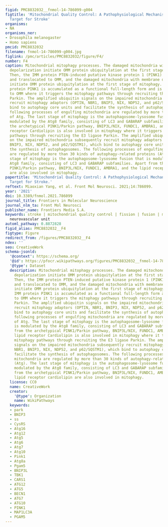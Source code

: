 ```yaml
---
figid: PMC8832032__fnmol-14-786099-g004
figtitle: 'Mitochondrial Quality Control: A Pathophysiological Mechanism and Therapeutic
  Target for Stroke'
organisms:
- NA
organisms_ner:
- Drosophila melanogaster
- Homo sapiens
pmcid: PMC8832032
filename: fnmol-14-786099-g004.jpg
figlink: /pmc/articles/PMC8832032/figure/F4/
number: F4
caption: Mitochondrial mitophagy processes. The damaged mitochondria with membrane
  depolarization initiate OMM protein ubiquitylation at the first stage of mitophagy.
  Then, the IMM protein PTEN-induced putative kinase protein 1 (PINK1) is accumulated
  and translocated to OMM, and the damaged mitochondria with membrane depolarization
  initiate OMM protein ubiquitylation at the first stage of mitophagy. Then, the IMM
  protein PINK1 is accumulated as a functional full-length form and is translocated
  to OMM where it triggers the mitophagy pathways through recruiting the E3 ligase
  Parkin. The amplified ubiquitin signals on the impaired mitochondria subsequently
  recruit mitophagy adaptors (OPTIN, NBR1, BNIP3, NIX, NDP52, and p62/SQSTM1), which
  bind to autophagy core units and facilitate the synthesis of autophagosomes. The
  following processes of engulfing mitochondria are regulated by more than 30 kinds
  of Atg. The last stage of mitophagy is the autophagosome-lysosome fusion that is
  modulated by the Atg8 family, consisting of LC3 and GABARAP subfamilies. Apart from
  the archetypical PINK1/Parkin pathway, BNIP3L/NIX, FUNDC1, AMBRA1, and the lipid
  receptor Cardiolipin is also involved in mitophagy where it triggers the mitophagy
  pathways through recruiting the E3 ligase Parkin. The amplified ubiquitin signals
  on the impaired mitochondria subsequently recruit mitophagy adaptors (OPTIN, NBR1,
  BNIP3, NIX, NDP52, and p62/SQSTM1), which bind to autophagy core units to facilitate
  the synthesis of autophagosomes. The following processes of engulfing mitochondria
  are regulated by more than 30 kinds of autophagy-related proteins (Atg). The last
  stage of mitophagy is the autophagosome-lysosome fusion that is modulated by the
  Atg8 family, consisting of LC3 and GABARAP subfamilies. Apart from the archetypical
  PINK1/Parkin pathway, BNIP3L/NIX, FUNDC1, AMBRA1, and the lipid receptor cardiolipin
  are also involved in mitophagy.
papertitle: 'Mitochondrial Quality Control: A Pathophysiological Mechanism and Therapeutic
  Target for Stroke.'
reftext: Miaoxian Yang, et al. Front Mol Neurosci. 2021;14:786099.
year: '2021'
doi: 10.3389/fnmol.2021.786099
journal_title: Frontiers in Molecular Neuroscience
journal_nlm_ta: Front Mol Neurosci
publisher_name: Frontiers Media S.A.
keywords: stroke | mitochondrial quality control | fission | fusion | mitophagy |
  neurovascular unit
automl_pathway: 0.8872828
figid_alias: PMC8832032__F4
figtype: Figure
redirect_from: /figures/PMC8832032__F4
ndex: ''
seo: CreativeWork
schema-jsonld:
  '@context': https://schema.org/
  '@id': https://pfocr.wikipathways.org/figures/PMC8832032__fnmol-14-786099-g004.html
  '@type': Dataset
  description: Mitochondrial mitophagy processes. The damaged mitochondria with membrane
    depolarization initiate OMM protein ubiquitylation at the first stage of mitophagy.
    Then, the IMM protein PTEN-induced putative kinase protein 1 (PINK1) is accumulated
    and translocated to OMM, and the damaged mitochondria with membrane depolarization
    initiate OMM protein ubiquitylation at the first stage of mitophagy. Then, the
    IMM protein PINK1 is accumulated as a functional full-length form and is translocated
    to OMM where it triggers the mitophagy pathways through recruiting the E3 ligase
    Parkin. The amplified ubiquitin signals on the impaired mitochondria subsequently
    recruit mitophagy adaptors (OPTIN, NBR1, BNIP3, NIX, NDP52, and p62/SQSTM1), which
    bind to autophagy core units and facilitate the synthesis of autophagosomes. The
    following processes of engulfing mitochondria are regulated by more than 30 kinds
    of Atg. The last stage of mitophagy is the autophagosome-lysosome fusion that
    is modulated by the Atg8 family, consisting of LC3 and GABARAP subfamilies. Apart
    from the archetypical PINK1/Parkin pathway, BNIP3L/NIX, FUNDC1, AMBRA1, and the
    lipid receptor Cardiolipin is also involved in mitophagy where it triggers the
    mitophagy pathways through recruiting the E3 ligase Parkin. The amplified ubiquitin
    signals on the impaired mitochondria subsequently recruit mitophagy adaptors (OPTIN,
    NBR1, BNIP3, NIX, NDP52, and p62/SQSTM1), which bind to autophagy core units to
    facilitate the synthesis of autophagosomes. The following processes of engulfing
    mitochondria are regulated by more than 30 kinds of autophagy-related proteins
    (Atg). The last stage of mitophagy is the autophagosome-lysosome fusion that is
    modulated by the Atg8 family, consisting of LC3 and GABARAP subfamilies. Apart
    from the archetypical PINK1/Parkin pathway, BNIP3L/NIX, FUNDC1, AMBRA1, and the
    lipid receptor cardiolipin are also involved in mitophagy.
  license: CC0
  name: CreativeWork
  creator:
    '@type': Organization
    name: WikiPathways
  keywords:
  - park
  - BNIP3
  - ss
  - CysRS
  - Atg16
  - Atg12
  - Atg5
  - Atg6
  - Atg7
  - Atg10
  - Pink1
  - Atg8a
  - Pgam5
  - BNIP3L
  - TBK1
  - CARS1
  - ATG12
  - ATG5
  - BECN1
  - ATG7
  - ATG10
  - PINK1
  - MAP1LC3A
  - PGAM5
---
```

